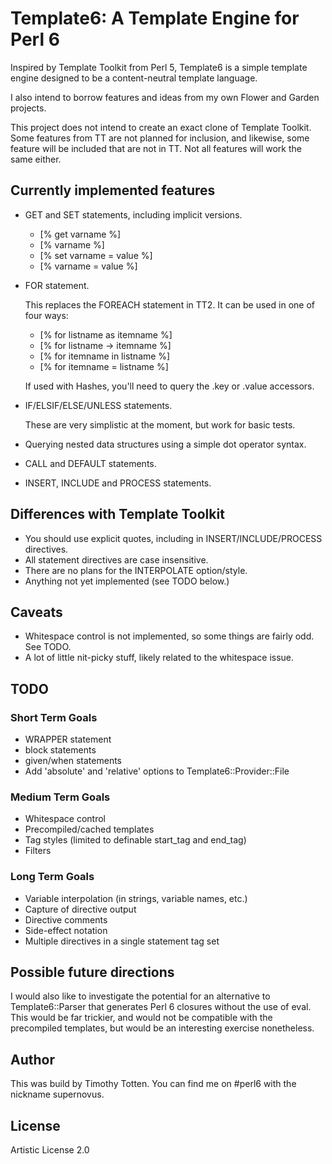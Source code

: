 # Template6: A Template Engine for Perl 6 #

Inspired by Template Toolkit from Perl 5,
Template6 is a simple template engine designed to be
a content-neutral template language.

I also intend to borrow features and ideas from
my own Flower and Garden projects.

This project does not intend to create an exact clone of
Template Toolkit. Some features from TT are not planned for
inclusion, and likewise, some feature will be included that
are not in TT. Not all features will work the same either.

## Currently implemented features

*    GET and SET statements, including implicit versions.

     * [% get varname %]
     * [% varname %]
     * [% set varname = value %]
     * [% varname = value %]

*    FOR statement.

     This replaces the FOREACH statement in TT2.
     It can be used in one of four ways:

     * [% for listname as itemname %]
     * [% for listname -> itemname %]
     * [% for itemname in listname %]
     * [% for itemname = listname %]

     If used with Hashes, you'll need to query the .key or .value accessors.

*    IF/ELSIF/ELSE/UNLESS statements.

     These are very simplistic at the moment, but work for basic tests.

*    Querying nested data structures using a simple dot operator syntax.
*    CALL and DEFAULT statements.
*    INSERT, INCLUDE and PROCESS statements.

## Differences with Template Toolkit

 * You should use explicit quotes, including in INSERT/INCLUDE/PROCESS directives.
 * All statement directives are case insensitive.
 * There are no plans for the INTERPOLATE option/style.
 * Anything not yet implemented (see TODO below.)

## Caveats

 * Whitespace control is not implemented, so some things are fairly odd. See TODO.
 * A lot of little nit-picky stuff, likely related to the whitespace issue.

## TODO

### Short Term Goals

 * WRAPPER statement
 * block statements
 * given/when statements
 * Add 'absolute' and 'relative' options to Template6::Provider::File

### Medium Term Goals

 * Whitespace control
 * Precompiled/cached templates
 * Tag styles (limited to definable start_tag and end_tag)
 * Filters

### Long Term Goals

 * Variable interpolation (in strings, variable names, etc.)
 * Capture of directive output
 * Directive comments
 * Side-effect notation
 * Multiple directives in a single statement tag set

## Possible future directions

I would also like to investigate the potential for an alternative to Template6::Parser that
generates Perl 6 closures without the use of eval. This would be far trickier, and would not
be compatible with the precompiled templates, but would be an interesting exercise nonetheless.

## Author

This was build by Timothy Totten. You can find me on #perl6 with the nickname supernovus.

## License

Artistic License 2.0

